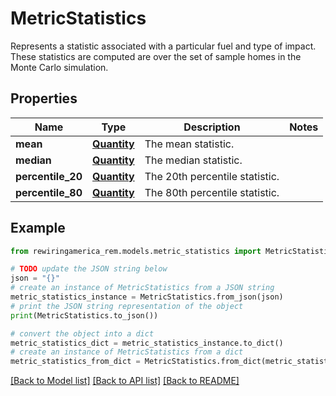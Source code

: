 # MetricStatistics

Represents a statistic associated with a particular fuel and type of impact.  These statistics are computed are over the set of sample homes in the Monte Carlo simulation.

## Properties

Name | Type | Description | Notes
------------ | ------------- | ------------- | -------------
**mean** | [**Quantity**](Quantity.md) | The mean statistic. | 
**median** | [**Quantity**](Quantity.md) | The median statistic. | 
**percentile_20** | [**Quantity**](Quantity.md) | The 20th percentile statistic. | 
**percentile_80** | [**Quantity**](Quantity.md) | The 80th percentile statistic. | 

## Example

```python
from rewiringamerica_rem.models.metric_statistics import MetricStatistics

# TODO update the JSON string below
json = "{}"
# create an instance of MetricStatistics from a JSON string
metric_statistics_instance = MetricStatistics.from_json(json)
# print the JSON string representation of the object
print(MetricStatistics.to_json())

# convert the object into a dict
metric_statistics_dict = metric_statistics_instance.to_dict()
# create an instance of MetricStatistics from a dict
metric_statistics_from_dict = MetricStatistics.from_dict(metric_statistics_dict)
```
[[Back to Model list]](../README.md#documentation-for-models) [[Back to API list]](../README.md#documentation-for-api-endpoints) [[Back to README]](../README.md)


